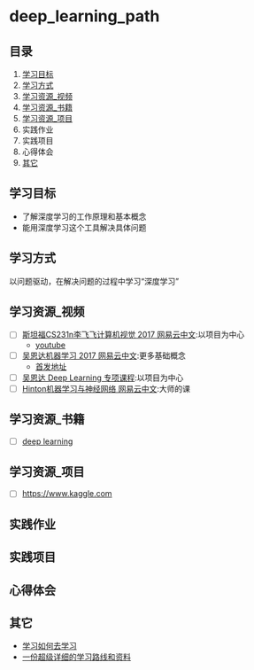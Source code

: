 # deep_learning_path

## 目录
1. [学习目标](#学习目标)
2. [学习方式](#学习方式)
3. [学习资源_视频](#学习资源_视频)
4. [学习资源_书籍](#学习资源_书籍)
5. [学习资源_项目](#学习资源_项目)
6. 实践作业
7. 实践项目
8. 心得体会
9. [其它](#其它)

## 学习目标
- 了解深度学习的工作原理和基本概念
- 能用深度学习这个工具解决具体问题

## 学习方式
以问题驱动，在解决问题的过程中学习“深度学习”

## 学习资源_视频
- [ ] [斯坦福CS231n李飞飞计算机视觉 2017 网易云中文](https://study.163.com/course/courseMain.htm?courseId=1003223001&_trace_c_p_k2_=4d71d0b21af64196927bac7de71cc57a):以项目为中心
  - [youtube](https://www.youtube.com/watch?v=vT1JzLTH4G4&list=PL3FW7Lu3i5JvHM8ljYj-zLfQRF3EO8sYv)
- [ ] [吴恩达机器学习 2017 网易云中文](https://study.163.com/course/introduction/1004570029.htm):更多基础概念
  - [首发地址](https://www.coursera.org/learn/machine-learning)
- [ ] [吴恩达 Deep Learning 专项课程](https://www.coursera.org/specializations/deep-learning):以项目为中心
- [ ] [Hinton机器学习与神经网络 网易云中文](https://study.163.com/course/courseMain.htm?courseId=1003842018&_trace_c_p_k2_=f088054ec94a4c96b19b9af3feac8d21):大师的课

## 学习资源_书籍
- [ ] [deep learning](http://www.deeplearningbook.org)

## 学习资源_项目
- [ ] https://www.kaggle.com

## 实践作业
## 实践项目
## 心得体会

## 其它
* [学习如何去学习](https://www.coursera.org/learn/learning-how-to-learn)
* [一份超级详细的学习路线和资料](https://github.com/ZuzooVn/machine-learning-for-software-engineers/blob/master/README-zh-CN.md)
